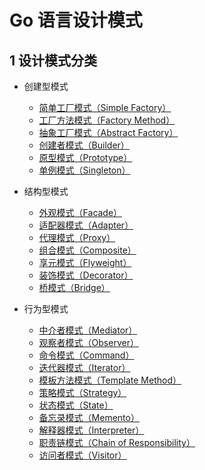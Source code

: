 #  Go 语言设计模式

## 1 设计模式分类

- 创建型模式
    - [简单工厂模式（Simple Factory）](DesignPattern/CreationalPatterns/SimpleFactory)
    - [工厂方法模式（Factory Method）](DesignPattern/CreationalPatterns/Factory)
    - [抽象工厂模式（Abstract Factory）](DesignPattern/CreationalPatterns/AbstractFactory)
    - [创建者模式（Builder）](DesignPattern/CreationalPatterns/Builder)
    - [原型模式（Prototype）](DesignPattern/CreationalPatterns/Prototype)
    - [单例模式（Singleton）](DesignPattern/CreationalPatterns/Singleton)

- 结构型模式
    - [外观模式（Facade）](DesignPattern/StructuralPatterns/Facade)
    - [适配器模式（Adapter）](DesignPattern/StructuralPatterns/Adapter)
    - [代理模式（Proxy）](DesignPattern/StructuralPatterns/Proxy)
    - [组合模式（Composite）](DesignPattern/StructuralPatterns/Composite)
    - [享元模式（Flyweight）](DesignPattern/StructuralPatterns/FlyWeight)
    - [装饰模式（Decorator）](DesignPattern/StructuralPatterns/Decorator)
    - [桥模式（Bridge）](DesignPattern/StructuralPatterns/Bridge)

- 行为型模式
    - [中介者模式（Mediator）](DesignPattern/BehavioralPatterns/Mediator)
    - [观察者模式（Observer）](DesignPattern/BehavioralPatterns/Observer)
    - [命令模式（Command）](DesignPattern/BehavioralPatterns/Command)
    - [迭代器模式（Iterator）](DesignPattern/BehavioralPatterns/Iterator)
    - [模板方法模式（Template Method）](DesignPattern/BehavioralPatterns/Template)
    - [策略模式（Strategy）](DesignPattern/BehavioralPatterns/Strategy)
    - [状态模式（State）](DesignPattern/BehavioralPatterns/State)
    - [备忘录模式（Memento）](DesignPattern/BehavioralPatterns/Memento)
    - [解释器模式（Interpreter）](DesignPattern/BehavioralPatterns/Interpreter)
    - [职责链模式（Chain of Responsibility）](DesignPattern/BehavioralPatterns/Chain)
    - [访问者模式（Visitor）](DesignPattern/BehavioralPatterns/Vistor)